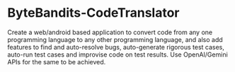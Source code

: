 # ByteBandits-CodeTranslator
Create a web/android based application to convert code from any one programming language to any other programming language, and also add features to find and auto-resolve bugs, auto-generate rigorous test cases, auto-run test cases and improvise code on test results. Use OpenAI/Gemini APIs for the same to be achieved.
